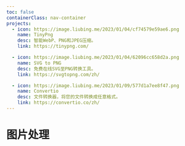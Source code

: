 ```yaml
---
toc: false
containerClass: nav-container
projects:
  - icon: https://image.liubing.me/2023/01/04/cf74579e59ae6.png
    name: TinyPng
    desc: 智能WebP、PNG和JPEG压缩。
    link: https://tinypng.com/

  - icon: https://image.liubing.me/2023/01/04/62096cc658d2a.png
    name: SVG to PNG
    desc: 免费在线SVG至PNG转换工具。
    link: https://svgtopng.com/zh/

  - icon: https://image.liubing.me/2023/01/09/577d1a7ee8f47.png
    name: Convertio
    desc: 文件转换器，将您的文件转换成任意格式。
    link: https://convertio.co/zh/
---
```


# 图片处理

<ProjectPanel />
